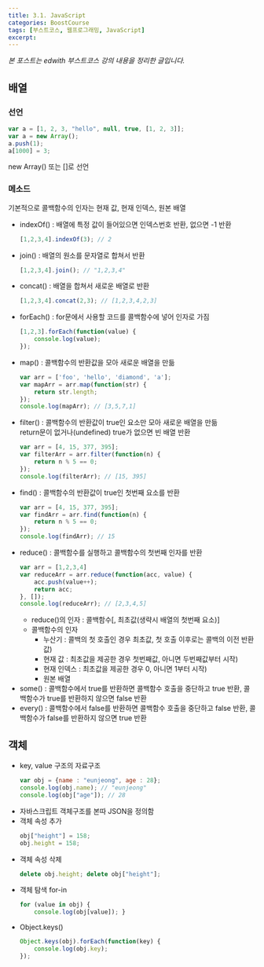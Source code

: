 ```yaml
---
title: 3.1. JavaScript
categories: BoostCourse
tags: [부스트코스, 웹프로그래밍, JavaScript]
excerpt:
---
```

*본 포스트는 edwith 부스트코스 강의 내용을 정리한 글입니다.*

## 배열

### 선언
```javascript
var a = [1, 2, 3, "hello", null, true, [1, 2, 3]];
var a = new Array();
a.push(1);
a[1000] = 3;
```
new Array() 또는 \[]로 선언

### 메소드
기본적으로 콜백함수의 인자는 현재 값, 현재 인덱스, 원본 배열

- indexOf() : 배열에 특정 값이 들어있으면 인덱스번호 반환, 없으면 -1 반환
    ```javascript
    [1,2,3,4].indexOf(3); // 2
    ```
- join() : 배열의 원소를 문자열로 합쳐서 반환
    ```javascript
    [1,2,3,4].join(); // "1,2,3,4"
    ```
- concat() : 배열을 합쳐서 새로운 배열로 반환
    ```javascript
    [1,2,3,4].concat(2,3); // [1,2,3,4,2,3]
    ```
- forEach() :  for문에서 사용할 코드를 콜백함수에 넣어 인자로 가짐
    ```javascript
    [1,2,3].forEach(function(value) {
        console.log(value);
    });
    ```
- map() :  콜백함수의 반환값을 모아 새로운 배열을 만듦
    ```javascript
    var arr = ['foo', 'hello', 'diamond', 'a'];
    var mapArr = arr.map(function(str) {
        return str.length;
    });
    console.log(mapArr); // [3,5,7,1]
    ```
- filter() : 콜백함수의 반환값이 true인 요소만 모아 새로운 배열을 만듦  
    return문이 없거나(undefined) true가 없으면 빈 배열 반환
    ```javascript
    var arr = [4, 15, 377, 395];
    var filterArr = arr.filter(function(n) {
        return n % 5 == 0;
    });
    console.log(filterArr); // [15, 395]
    ```
- find() : 콜백함수의 반환값이 true인 첫번째 요소를 반환
    ```javascript
    var arr = [4, 15, 377, 395];
    var findArr = arr.find(function(n) {
        return n % 5 == 0;
    });
    console.log(findArr); // 15
    ```
- reduce() : 콜백함수를 실행하고 콜백함수의 첫번째 인자를 반환
    ```javascript
    var arr = [1,2,3,4]
    var reduceArr = arr.reduce(function(acc, value) {
        acc.push(value++);
        return acc;
    }, []);
    console.log(reduceArr); // [2,3,4,5]
    ```
    - reduce()의 인자 : 콜백함수\[, 최초값(생략시 배열의 첫번째 요소)]
    - 콜백함수의 인자
        - 누산기 : 콜백의 첫 호출인 경우 최초값, 첫 호출 이후로는 콜백의 이전 반환값) 
        - 현재 값 : 최초값을 제공한 경우 첫번째값, 아니면 두번째값부터 시작)
        - 현재 인덱스 : 최초값을 제공한 경우 0, 아니면 1부터 시작)
        - 원본 배열
- some() : 콜백함수에서 true를 반환하면 콜백함수 호출을 중단하고 true 반환, 콜백함수가 true를 반환하지 않으면 false 반환
- every() : 콜백함수에서 false를 반환하면 콜백함수 호출을 중단하고 false 반환, 콜백함수가 false를 반환하지 않으면 true 반환

## 객체
- key, value 구조의 자료구조
    ```javascript
    var obj = {name : "eunjeong", age : 28};
    console.log(obj.name); // "eunjeong"
    console.log(obj["age"]); // 28
    ```
- 자바스크립트 객체구조를 본따 JSON을 정의함
- 객체 속성 추가
    ```javascript
    obj["height"] = 158;
    obj.height = 158;
    ```
- 객체 속성 삭제 
    ```javascript
    delete obj.height; delete obj["height"];
    ```
- 객체 탐색 for-in
    ```javascript
    for (value in obj) {
        console.log(obj[value]); }
    ```
- Object.keys()
    ```javascript
    Object.keys(obj).forEach(function(key) {
        console.log(obj.key);
    });
    ```
